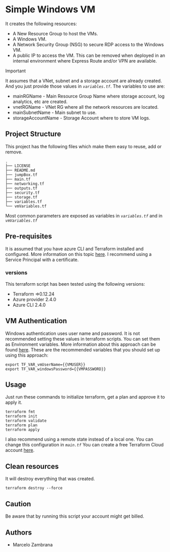 # Simple Windows VM

It creates the following resources:

* A New Resource Group to host the VMs.
* A Windows VM.
* A Network Security Group (NSG) to secure RDP access to the Windows VM.
* A public IP to access the VM. This can be removed when deployed in an internal environment where Express Route and/or VPN are available.

> [!IMPORTANT]
> It assumes that a VNet,  subnet and a storage account are already created.
And you just provide those values in _`variables.tf`_. The variables to use are:
>
> * mainRGName - Main Resource Group Name where storage account, log analytics, etc are created.
> * vnetRGName - VNet RG where all the network resources are located.
> * mainSubnetName - Main subnet to use.
> * storageAccountName - Storage Account where to store VM logs.

## Project Structure

This project has the following files which make them easy to reuse, add or remove.

```ssh
.
├── LICENSE
├── README.md
├── jumpBox.tf
├── main.tf
├── networking.tf
├── outputs.tf
├── security.tf
├── storage.tf
├── variables.tf
└── vmVariables.tf
```

Most common parameters are exposed as variables in _`variables.tf`_ and in _`vmVariables.tf`_

## Pre-requisites

It is assumed that you have azure CLI and Terraform installed and configured.
More information on this topic [here](https://docs.microsoft.com/en-us/azure/virtual-machines/linux/terraform-install-configure). I recommend using a Service Principal with a certificate.

### versions

This terraform script has been tested using the following versions:

* Terraform =>0.12.24
* Azure provider 2.4.0
* Azure CLI 2.4.0

## VM Authentication

Windows authentication uses user name and password. It is not recommended setting these values in terraform scripts. You can set them as Environment variables. More information about this approach can be found [here](https://www.terraform.io/docs/configuration/variables.html#environment-variables).
These are the recommended variables that you should set up using this approach:

```ssh
export TF_VAR_vmUserName={{VMUSER}}
export TF_VAR_windowsPassword={{VMPASSWORD}}
```

## Usage

Just run these commands to initialize terraform, get a plan and approve it to apply it.

```ssh
terraform fmt
terraform init
terraform validate
terraform plan
terraform apply
```

I also recommend using a remote state instead of a local one. You can change this configuration in _`main.tf`_
You can create a free Terraform Cloud account [here](https://app.terraform.io).

## Clean resources

It will destroy everything that was created.

```ssh
terraform destroy --force
```

## Caution

Be aware that by running this script your account might get billed.

## Authors

* Marcelo Zambrana
